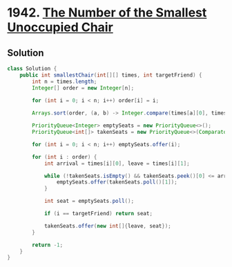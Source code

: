 # 1942. [The Number of the Smallest Unoccupied Chair](https://leetcode.com/problems/the-number-of-the-smallest-unoccupied-chair/description/?envType=daily-question&envId=2024-10-11)

## Solution

```java
class Solution {
    public int smallestChair(int[][] times, int targetFriend) {
        int n = times.length;
        Integer[] order = new Integer[n];
        
        for (int i = 0; i < n; i++) order[i] = i;

        Arrays.sort(order, (a, b) -> Integer.compare(times[a][0], times[b][0]));

        PriorityQueue<Integer> emptySeats = new PriorityQueue<>();
        PriorityQueue<int[]> takenSeats = new PriorityQueue<>(Comparator.comparingInt(a -> a[0]));

        for (int i = 0; i < n; i++) emptySeats.offer(i);

        for (int i : order) {
            int arrival = times[i][0], leave = times[i][1];

            while (!takenSeats.isEmpty() && takenSeats.peek()[0] <= arrival) {
                emptySeats.offer(takenSeats.poll()[1]);
            }

            int seat = emptySeats.poll();

            if (i == targetFriend) return seat;

            takenSeats.offer(new int[]{leave, seat});
        }

        return -1;
    }
}
```
